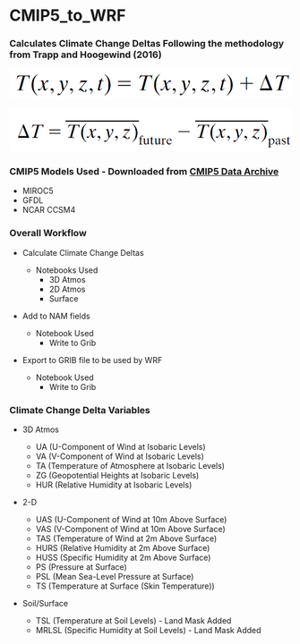 # CMIP5_to_WRF

### Calculates Climate Change Deltas Following the methodology from Trapp and Hoogewind (2016)

![Figure1_Trapp_Hoogewind](/Figures/Equations/Climo_Delta_Equation.PNG)

![Figure2_Trapp_Hoogewind](/Figures/Equations/Climo_Delta_Equation2.PNG)

### CMIP5 Models Used - Downloaded from [CMIP5 Data Archive](https://esgf-node.llnl.gov/projects/cmip5/)

- MIROC5
- GFDL
- NCAR CCSM4

### Overall Workflow
- Calculate Climate Change Deltas
    - Notebooks Used
        - 3D Atmos
        - 2D Atmos
        - Surface

- Add to NAM fields
    - Notebook Used
        - Write to Grib
 
- Export to GRIB file to be used by WRF
    - Notebook Used
        - Write to Grib

### Climate Change Delta Variables
- 3D Atmos
    - UA (U-Component of Wind at Isobaric Levels)
    - VA (V-Component of Wind at Isobaric Levels)
    - TA (Temperature of Atmosphere at Isobaric Levels)
    - ZG (Geopotential Heights at Isobaric Levels)
    - HUR (Relative Humidity at Isobaric Levels)
    
- 2-D
    - UAS (U-Component of Wind at 10m Above Surface)
    - VAS (V-Component of Wind at 10m Above Surface)
    - TAS (Temperature of Wind at 2m Above Surface)
    - HURS (Relative Humidity at 2m Above Surface)
    - HUSS (Specific Humidity at 2m Above Surface)
    - PS (Pressure at Surface)
    - PSL (Mean Sea-Level Pressure at Surface)
    - TS (Temperature at Surface (Skin Temperature))

- Soil/Surface
    - TSL (Temperature at Soil Levels) - Land Mask Added
    - MRLSL (Specific Humidity at Soil Levels) - Land Mask Added
